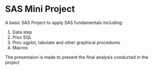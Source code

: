 # SAS Mini Project

A basic SAS Project to apply SAS fundamentals including:
1. Data step
2. Proc SQL
3. Proc sgplot, tabulate and other graphical procedures
4. Macros

The presentaion is made to present the final analysis conducted in the project
